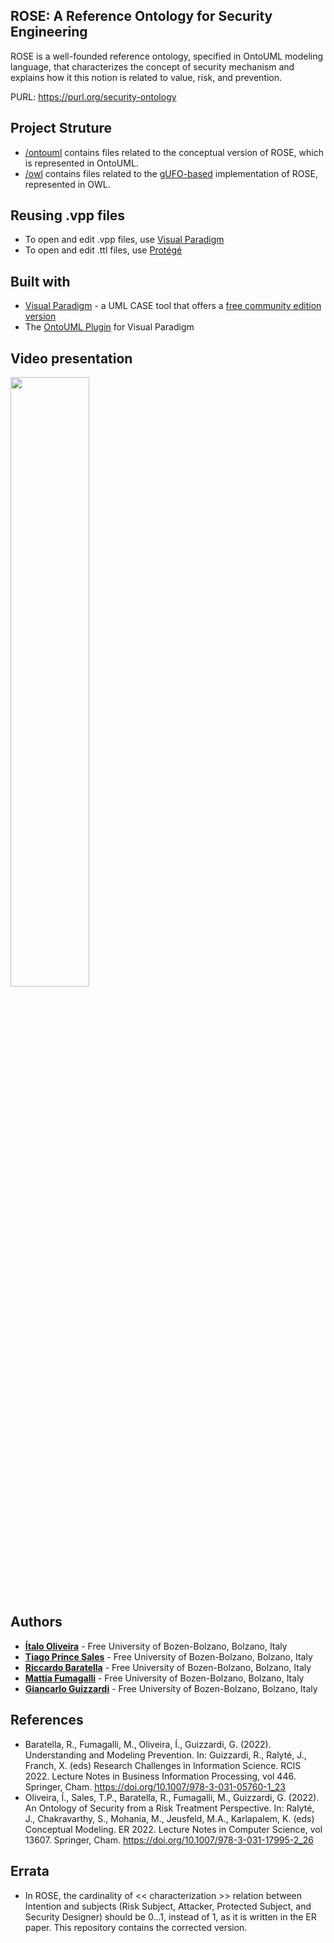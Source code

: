 ## ROSE: A Reference Ontology for Security Engineering

ROSE is a well-founded reference ontology, specified in OntoUML modeling language, that characterizes the concept of security mechanism and explains how it this notion is related to value, risk, and prevention.

PURL: https://purl.org/security-ontology

## Project Struture

* [/ontouml](/ontouml) contains files related to the conceptual version of ROSE, which is represented in OntoUML.
* [/owl](/owl) contains files related to the [gUFO-based](https://nemo-ufes.github.io/gufo/) implementation of ROSE, represented in OWL.

## Reusing .vpp files

* To open and edit .vpp files, use [Visual Paradigm](https://www.visual-paradigm.com)
* To open and edit .ttl files, use [Protégé](https://protege.stanford.edu/)

## Built with

* [Visual Paradigm](https://www.visual-paradigm.com) - a UML CASE tool that offers a [free community edition version](https://www.visual-paradigm.com/download/community.jsp)
* The [OntoUML Plugin](https://github.com/OntoUML/ontouml-vp-plugin) for Visual Paradigm

## Video presentation

[<img src="https://i.ytimg.com/vi/ZK8onlp7j0w/maxresdefault.jpg" width="50%">](https://www.youtube.com/watch?v=ZK8onlp7j0w "Watch the video 55")

## Authors

* **[Ítalo Oliveira](https://sites.google.com/view/italojsoliveira)** - Free University of Bozen-Bolzano, Bolzano, Italy
* **[Tiago Prince Sales](https://www.inf.unibz.it/~tpsales/)** - Free University of Bozen-Bolzano, Bolzano, Italy
* **[Riccardo Baratella](https://scholar.google.it/citations?user=iVvfMXcAAAAJ)** - Free University of Bozen-Bolzano, Bolzano, Italy
* **[Mattia Fumagalli](http://www.mattspace.net/)** - Free University of Bozen-Bolzano, Bolzano, Italy
* **[Giancarlo Guizzardi](https://www.unibz.it/en/faculties/computer-science/academic-staff/person/37428-giancarlo-guizzardi)** - Free University of Bozen-Bolzano, Bolzano, Italy

## References

- Baratella, R., Fumagalli, M., Oliveira, Í., Guizzardi, G. (2022). Understanding and Modeling Prevention. In: Guizzardi, R., Ralyté, J., Franch, X. (eds) Research Challenges in Information Science. RCIS 2022. Lecture Notes in Business Information Processing, vol 446. Springer, Cham. https://doi.org/10.1007/978-3-031-05760-1_23
- Oliveira, Í., Sales, T.P., Baratella, R., Fumagalli, M., Guizzardi, G. (2022). An Ontology of Security from a Risk Treatment Perspective. In: Ralyté, J., Chakravarthy, S., Mohania, M., Jeusfeld, M.A., Karlapalem, K. (eds) Conceptual Modeling. ER 2022. Lecture Notes in Computer Science, vol 13607. Springer, Cham. https://doi.org/10.1007/978-3-031-17995-2_26

## Errata

- In ROSE, the cardinality of << characterization >> relation between Intention and subjects (Risk Subject, Attacker, Protected Subject, and Security Designer) should be 0...1, instead of 1, as it is written in the ER paper. This repository contains the corrected version.

